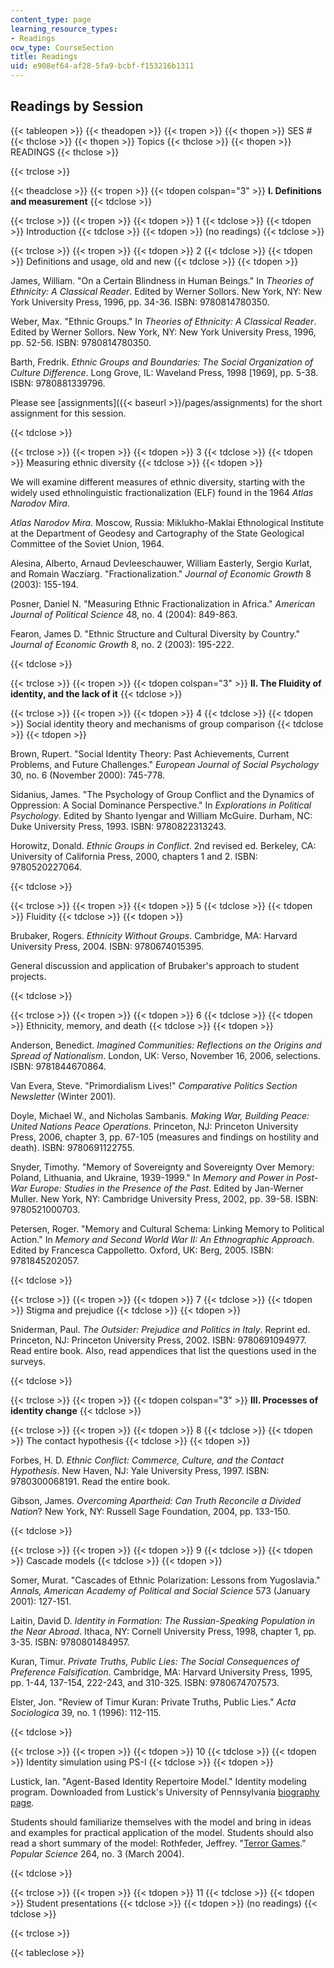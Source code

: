 ```yaml
---
content_type: page
learning_resource_types:
- Readings
ocw_type: CourseSection
title: Readings
uid: e908ef64-af28-5fa9-bcbf-f153216b1311
---
```


Readings by Session
-------------------

{{< tableopen >}}
{{< theadopen >}}
{{< tropen >}}
{{< thopen >}}
SES #
{{< thclose >}}
{{< thopen >}}
Topics
{{< thclose >}}
{{< thopen >}}
READINGS
{{< thclose >}}

{{< trclose >}}

{{< theadclose >}}
{{< tropen >}}
{{< tdopen colspan="3" >}}
**I. Definitions and measurement**
{{< tdclose >}}

{{< trclose >}}
{{< tropen >}}
{{< tdopen >}}
1
{{< tdclose >}}
{{< tdopen >}}
Introduction
{{< tdclose >}}
{{< tdopen >}}
(no readings)
{{< tdclose >}}

{{< trclose >}}
{{< tropen >}}
{{< tdopen >}}
2
{{< tdclose >}}
{{< tdopen >}}
Definitions and usage, old and new
{{< tdclose >}}
{{< tdopen >}}


James, William. "On a Certain Blindness in Human Beings." In _Theories of Ethnicity: A Classical Reader_. Edited by Werner Sollors. New York, NY: New York University Press, 1996, pp. 34-36. ISBN: 9780814780350.

Weber, Max. "Ethnic Groups." In _Theories of Ethnicity: A Classical Reader_. Edited by Werner Sollors. New York, NY: New York University Press, 1996, pp. 52-56. ISBN: 9780814780350.

Barth, Fredrik. _Ethnic Groups and Boundaries: The Social Organization of Culture Difference_. Long Grove, IL: Waveland Press, 1998 \[1969\], pp. 5-38. ISBN: 9780881339796.

Please see [assignments]({{< baseurl >}}/pages/assignments) for the short assignment for this session.


{{< tdclose >}}

{{< trclose >}}
{{< tropen >}}
{{< tdopen >}}
3
{{< tdclose >}}
{{< tdopen >}}
Measuring ethnic diversity
{{< tdclose >}}
{{< tdopen >}}


We will examine different measures of ethnic diversity, starting with the widely used ethnolinguistic fractionalization (ELF) found in the 1964 _Atlas Narodov Mira_.

_Atlas Narodov Mira_. Moscow, Russia: Miklukho-Maklai Ethnological Institute at the Department of Geodesy and Cartography of the State Geological Committee of the Soviet Union, 1964.

Alesina, Alberto, Arnaud Devleeschauwer, William Easterly, Sergio Kurlat, and Romain Wacziarg. "Fractionalization." _Journal of Economic Growth_ 8 (2003): 155-194.

Posner, Daniel N. "Measuring Ethnic Fractionalization in Africa." _American Journal of Political Science_ 48, no. 4 (2004): 849-863.

Fearon, James D. "Ethnic Structure and Cultural Diversity by Country." _Journal of Economic Growth_ 8, no. 2 (2003): 195-222.


{{< tdclose >}}

{{< trclose >}}
{{< tropen >}}
{{< tdopen colspan="3" >}}
**II. The Fluidity of identity, and the lack of it**
{{< tdclose >}}

{{< trclose >}}
{{< tropen >}}
{{< tdopen >}}
4
{{< tdclose >}}
{{< tdopen >}}
Social identity theory and mechanisms of group comparison
{{< tdclose >}}
{{< tdopen >}}


Brown, Rupert. "Social Identity Theory: Past Achievements, Current Problems, and Future Challenges." _European Journal of Social Psychology_ 30, no. 6 (November 2000): 745-778.

Sidanius, James. "The Psychology of Group Conflict and the Dynamics of Oppression: A Social Dominance Perspective." In _Explorations in Political Psychology_. Edited by Shanto Iyengar and William McGuire. Durham, NC: Duke University Press, 1993. ISBN: 9780822313243.

Horowitz, Donald. _Ethnic Groups in Conflict_. 2nd revised ed. Berkeley, CA: University of California Press, 2000, chapters 1 and 2. ISBN: 9780520227064.


{{< tdclose >}}

{{< trclose >}}
{{< tropen >}}
{{< tdopen >}}
5
{{< tdclose >}}
{{< tdopen >}}
Fluidity
{{< tdclose >}}
{{< tdopen >}}


Brubaker, Rogers. _Ethnicity Without Groups_. Cambridge, MA: Harvard University Press, 2004. ISBN: 9780674015395.

General discussion and application of Brubaker's approach to student projects.


{{< tdclose >}}

{{< trclose >}}
{{< tropen >}}
{{< tdopen >}}
6
{{< tdclose >}}
{{< tdopen >}}
Ethnicity, memory, and death
{{< tdclose >}}
{{< tdopen >}}


Anderson, Benedict. _Imagined Communities: Reflections on the Origins and Spread of Nationalism_. London, UK: Verso, November 16, 2006, selections. ISBN: 9781844670864.

Van Evera, Steve. "Primordialism Lives!" _Comparative Politics Section Newsletter_ (Winter 2001).

Doyle, Michael W., and Nicholas Sambanis. _Making War, Building Peace: United Nations Peace Operations_. Princeton, NJ: Princeton University Press, 2006, chapter 3, pp. 67-105 (measures and findings on hostility and death). ISBN: 9780691122755.

Snyder, Timothy. "Memory of Sovereignty and Sovereignty Over Memory: Poland, Lithuania, and Ukraine, 1939-1999." In _Memory and Power in Post-War Europe: Studies in the Presence of the Past_. Edited by Jan-Werner Muller. New York, NY: Cambridge University Press, 2002, pp. 39-58. ISBN: 9780521000703.

Petersen, Roger. "Memory and Cultural Schema: Linking Memory to Political Action." In _Memory and Second World War II: An Ethnographic Approach_. Edited by Francesca Cappolletto. Oxford, UK: Berg, 2005. ISBN: 9781845202057.


{{< tdclose >}}

{{< trclose >}}
{{< tropen >}}
{{< tdopen >}}
7
{{< tdclose >}}
{{< tdopen >}}
Stigma and prejudice
{{< tdclose >}}
{{< tdopen >}}


Sniderman, Paul. _The Outsider: Prejudice and Politics in Italy_. Reprint ed. Princeton, NJ: Princeton University Press, 2002. ISBN: 9780691094977. Read entire book. Also, read appendices that list the questions used in the surveys.


{{< tdclose >}}

{{< trclose >}}
{{< tropen >}}
{{< tdopen colspan="3" >}}
**III. Processes of identity change**
{{< tdclose >}}

{{< trclose >}}
{{< tropen >}}
{{< tdopen >}}
8
{{< tdclose >}}
{{< tdopen >}}
The contact hypothesis
{{< tdclose >}}
{{< tdopen >}}


Forbes, H. D. _Ethnic Conflict: Commerce, Culture, and the Contact Hypothesis_. New Haven, NJ: Yale University Press, 1997. ISBN: 9780300068191. Read the entire book.

Gibson, James. _Overcoming Apartheid: Can Truth Reconcile a Divided Nation_? New York, NY: Russell Sage Foundation, 2004, pp. 133-150.


{{< tdclose >}}

{{< trclose >}}
{{< tropen >}}
{{< tdopen >}}
9
{{< tdclose >}}
{{< tdopen >}}
Cascade models
{{< tdclose >}}
{{< tdopen >}}


Somer, Murat. "Cascades of Ethnic Polarization: Lessons from Yugoslavia." _Annals, American Academy of Political and Social Science_ 573 (January 2001): 127-151.

Laitin, David D. _Identity in Formation: The Russian-Speaking Population in the Near Abroad_. Ithaca, NY: Cornell University Press, 1998, chapter 1, pp. 3-35. ISBN: 9780801484957.

Kuran, Timur. _Private Truths, Public Lies: The Social Consequences of Preference Falsification_. Cambridge, MA: Harvard University Press, 1995, pp. 1-44, 137-154, 222-243, and 310-325. ISBN: 9780674707573.

Elster, Jon. "Review of Timur Kuran: Private Truths, Public Lies." _Acta Sociologica_ 39, no. 1 (1996): 112-115.


{{< tdclose >}}

{{< trclose >}}
{{< tropen >}}
{{< tdopen >}}
10
{{< tdclose >}}
{{< tdopen >}}
Identity simulation using PS-I
{{< tdclose >}}
{{< tdopen >}}


Lustick, Ian. "Agent-Based Identity Repertoire Model." Identity modeling program. Downloaded from Lustick's University of Pennsylvania [biography page](http://www.polisci.upenn.edu/index.php?option=com_content&task=view&id=25&Itemid=73).

Students should familiarize themselves with the model and bring in ideas and examples for practical application of the model. Students should also read a short summary of the model: Rothfeder, Jeffrey. "[Terror Games](http://www.popsci.com/gear-gadgets/article/2004-02/terror-games)." _Popular Science_ 264, no. 3 (March 2004).


{{< tdclose >}}

{{< trclose >}}
{{< tropen >}}
{{< tdopen >}}
11
{{< tdclose >}}
{{< tdopen >}}
Student presentations
{{< tdclose >}}
{{< tdopen >}}
(no readings)
{{< tdclose >}}

{{< trclose >}}

{{< tableclose >}}